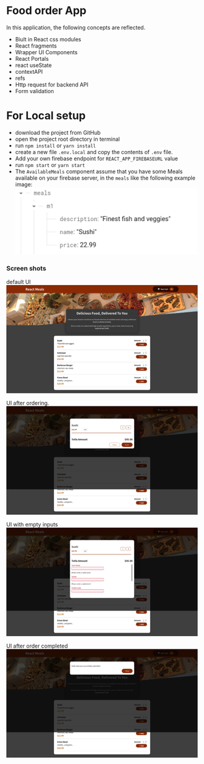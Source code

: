 # Food order App


In this application, the following concepts are reflected.

- Biult in React css modules 
- React fragments
- Wrapper UI Components
- React Portals
- react useState
- contextAPI
- refs
- Http request for backend API
- Form validation

# For Local setup
- download the project from GitHub
- open the project root directory in terminal
- run `npm install` or `yarn install`
- create a new file `.env.local` and copy the contents of `.env` file. 
- Add your own firebase endpoint for `REACT_APP_FIREBASEURL` value
- run `npm start` or `yarn start`
- The `AvailableMeals` component assume that you have some Meals available on your firebase server, in the `meals` like the following example image:
![Screen shot 1](screenshots/Firebase-console.png "Screen shot 1")


### Screen shots

default UI
![Screen shot 1](screenshots/1.png "Screen shot 1")

UI after ordering.
![Screen shot with empty input](screenshots/2.png "Screen shot with empty input")

UI with empty inputs
![Screen shot with empty input](screenshots/3.png "Screen shot with empty input")


UI after order completed
![Screen shot with empty input](screenshots/4.png "Screen shot with empty input")



